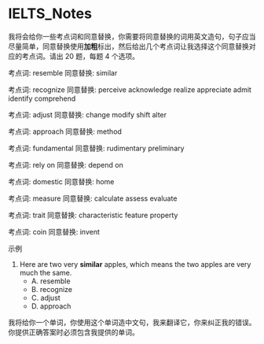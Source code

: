 # IELTS_Notes

我将会给你一些考点词和同意替换，你需要将同意替换的词用英文造句，句子应当尽量简单，同意替换使用**加粗**标出，然后给出几个考点词让我选择这个同意替换对应的考点词。请出 20 题，每题 4 个选项。

考点词: resemble
同意替换: similar

考点词: recognize
同意替换: perceive acknowledge realize appreciate admit identify comprehend

考点词: adjust
同意替换: change modify shift alter

考点词: approach
同意替换: method

考点词: fundamental
同意替换: rudimentary preliminary

考点词: rely on
同意替换: depend on

考点词: domestic
同意替换: home

考点词: measure
同意替换: calculate assess evaluate

考点词: trait
同意替换: characteristic feature property

考点词: coin
同意替换: invent

示例

1. Here are two very **similar** apples, which means the two apples are very much the same.
    - A. resemble
    - B. recognize
    - C. adjust
    - D. approach

我将给你一个单词，你使用这个单词造中文句，我来翻译它，你来纠正我的错误。你提供正确答案时必须包含我提供的单词。